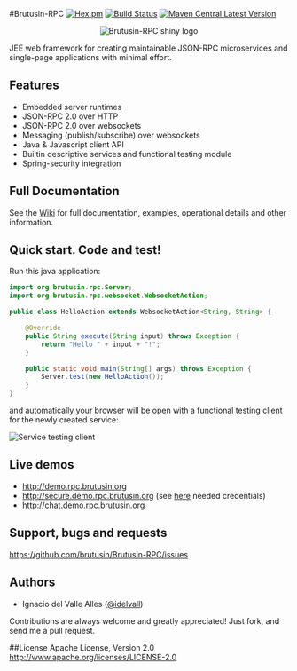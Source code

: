 
#Brutusin-RPC [![Hex.pm](https://img.shields.io/hexpm/l/plug.svg)](http://www.apache.org/licenses/LICENSE-2.0) [![Build Status](https://api.travis-ci.org/brutusin/Brutusin-RPC.svg?branch=master)](https://travis-ci.org/brutusin/Brutusin-RPC) [![Maven Central Latest Version](https://maven-badges.herokuapp.com/maven-central/org.brutusin/rpc-root/badge.svg)](https://maven-badges.herokuapp.com/maven-central/org.brutusin/rpc-root/)
<p align="center">
    <img src="https://github.com/brutusin/Brutusin-RPC/wiki/img/brutusin-logo_small.png" alt="Brutusin-RPC shiny logo">
</p>

JEE web framework for creating maintainable JSON-RPC microservices and single-page applications with minimal effort.

## Features
- Embedded server runtimes
- JSON-RPC 2.0 over HTTP
- JSON-RPC 2.0 over websockets
- Messaging (publish/subscribe) over websockets
- Java & Javascript client API
- Builtin descriptive services and functional testing module
- Spring-security integration

## Full Documentation

See the [Wiki](https://github.com/brutusin/Brutusin-RPC/wiki) for full documentation, examples, operational details and other information.

## Quick start. Code and test!

Run this java application:
```java
import org.brutusin.rpc.Server;
import org.brutusin.rpc.websocket.WebsocketAction;

public class HelloAction extends WebsocketAction<String, String> {

    @Override
    public String execute(String input) throws Exception {
        return "Hello " + input + "!";
    }

    public static void main(String[] args) throws Exception {
        Server.test(new HelloAction());
    }
}
```
and automatically your browser will be open with a functional testing client for the newly created service:

![Service testing client](https://github.com/brutusin/Brutusin-RPC/wiki/img/hello-action-test.png)

## Live demos
 - http://demo.rpc.brutusin.org
 - http://secure.demo.rpc.brutusin.org (see [here](https://github.com/brutusin/Brutusin-RPC/tree/master/rpc-demos/rpc-demo-security-jar) needed credentials)
 - http://chat.demo.rpc.brutusin.org

## Support, bugs and requests
https://github.com/brutusin/Brutusin-RPC/issues

## Authors

- Ignacio del Valle Alles ([@idelvall](https://github.com/idelvall))

Contributions are always welcome and greatly appreciated! Just fork, and send me a pull request.

##License
Apache License, Version 2.0
http://www.apache.org/licenses/LICENSE-2.0
